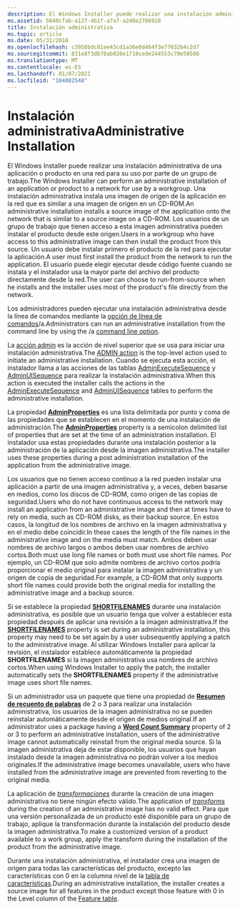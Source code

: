 ```yaml
---
description: El Windows Installer puede realizar una instalación administrativa de una aplicación o producto en una red para su uso por parte de un grupo de trabajo.
ms.assetid: 5840cfab-a127-4b1f-a7af-a2d8e2786928
title: Instalación administrativa
ms.topic: article
ms.date: 05/31/2018
ms.openlocfilehash: c3958bdc81ee43cd1a36e0d464f3e77032b4c2d7
ms.sourcegitcommit: 831e8f3db78ab820e1710cede244553c70e50500
ms.translationtype: MT
ms.contentlocale: es-ES
ms.lasthandoff: 01/07/2021
ms.locfileid: "104082548"
---
```

# <a name="administrative-installation"></a><span data-ttu-id="29154-103">Instalación administrativa</span><span class="sxs-lookup"><span data-stu-id="29154-103">Administrative Installation</span></span>

<span data-ttu-id="29154-104">El Windows Installer puede realizar una instalación administrativa de una aplicación o producto en una red para su uso por parte de un grupo de trabajo.</span><span class="sxs-lookup"><span data-stu-id="29154-104">The Windows Installer can perform an administrative installation of an application or product to a network for use by a workgroup.</span></span> <span data-ttu-id="29154-105">Una instalación administrativa instala una imagen de origen de la aplicación en la red que es similar a una imagen de origen en un CD-ROM.</span><span class="sxs-lookup"><span data-stu-id="29154-105">An administrative installation installs a source image of the application onto the network that is similar to a source image on a CD-ROM.</span></span> <span data-ttu-id="29154-106">Los usuarios de un grupo de trabajo que tienen acceso a esta imagen administrativa pueden instalar el producto desde este origen.</span><span class="sxs-lookup"><span data-stu-id="29154-106">Users in a workgroup who have access to this administrative image can then install the product from this source.</span></span> <span data-ttu-id="29154-107">Un usuario debe instalar primero el producto de la red para ejecutar la aplicación.</span><span class="sxs-lookup"><span data-stu-id="29154-107">A user must first install the product from the network to run the application.</span></span> <span data-ttu-id="29154-108">El usuario puede elegir ejecutar desde código fuente cuando se instala y el instalador usa la mayor parte del archivo del producto directamente desde la red.</span><span class="sxs-lookup"><span data-stu-id="29154-108">The user can choose to run-from-source when he installs and the installer uses most of the product's file directly from the network.</span></span>

<span data-ttu-id="29154-109">Los administradores pueden ejecutar una instalación administrativa desde la línea de comandos mediante la [opción de línea de comandos](command-line-options.md)/a.</span><span class="sxs-lookup"><span data-stu-id="29154-109">Administrators can run an administrative installation from the command line by using the /a [command line option](command-line-options.md).</span></span>

<span data-ttu-id="29154-110">La [acción admin](admin-action.md) es la acción de nivel superior que se usa para iniciar una instalación administrativa.</span><span class="sxs-lookup"><span data-stu-id="29154-110">The [ADMIN action](admin-action.md) is the top-level action used to initiate an administrative installation.</span></span> <span data-ttu-id="29154-111">Cuando se ejecuta esta acción, el instalador llama a las acciones de las tablas [AdminExecuteSequence](adminexecutesequence-table.md) y [AdminUISequence](adminuisequence-table.md) para realizar la instalación administrativa.</span><span class="sxs-lookup"><span data-stu-id="29154-111">When this action is executed the installer calls the actions in the [AdminExecuteSequence](adminexecutesequence-table.md) and [AdminUISequence](adminuisequence-table.md) tables to perform the administrative installation.</span></span>

<span data-ttu-id="29154-112">La propiedad [**AdminProperties**](adminproperties.md) es una lista delimitada por punto y coma de las propiedades que se establecen en el momento de una instalación de administración.</span><span class="sxs-lookup"><span data-stu-id="29154-112">The [**AdminProperties**](adminproperties.md) property is a semicolon delimited list of properties that are set at the time of an administration installation.</span></span> <span data-ttu-id="29154-113">El instalador usa estas propiedades durante una instalación posterior a la administración de la aplicación desde la imagen administrativa.</span><span class="sxs-lookup"><span data-stu-id="29154-113">The installer uses these properties during a post administration installation of the application from the administrative image.</span></span>

<span data-ttu-id="29154-114">Los usuarios que no tienen acceso continuo a la red pueden instalar una aplicación a partir de una imagen administrativa y, a veces, deben basarse en medios, como los discos de CD-ROM, como origen de las copias de seguridad.</span><span class="sxs-lookup"><span data-stu-id="29154-114">Users who do not have continuous access to the network may install an application from an administrative image and then at times have to rely on media, such as CD-ROM disks, as their backup source.</span></span> <span data-ttu-id="29154-115">En estos casos, la longitud de los nombres de archivo en la imagen administrativa y en el medio debe coincidir.</span><span class="sxs-lookup"><span data-stu-id="29154-115">In these cases the length of the file names in the administrative image and on the media must match.</span></span> <span data-ttu-id="29154-116">Ambos deben usar nombres de archivo largos o ambos deben usar nombres de archivo cortos.</span><span class="sxs-lookup"><span data-stu-id="29154-116">Both must use long file names or both must use short file names.</span></span> <span data-ttu-id="29154-117">Por ejemplo, un CD-ROM que solo admite nombres de archivo cortos podría proporcionar el medio original para instalar la imagen administrativa y un origen de copia de seguridad.</span><span class="sxs-lookup"><span data-stu-id="29154-117">For example, a CD-ROM that only supports short file names could provide both the original media for installing the administrative image and a backup source.</span></span>

<span data-ttu-id="29154-118">Si se establece la propiedad [**SHORTFILENAMES**](shortfilenames.md) durante una instalación administrativa, es posible que un usuario tenga que volver a establecer esta propiedad después de aplicar una revisión a la imagen administrativa.</span><span class="sxs-lookup"><span data-stu-id="29154-118">If the [**SHORTFILENAMES**](shortfilenames.md) property is set during an administrative installation, this property may need to be set again by a user subsequently applying a patch to the administrative image.</span></span> <span data-ttu-id="29154-119">Al utilizar Windows Installer para aplicar la revisión, el instalador establece automáticamente la propiedad **SHORTFILENAMES** si la imagen administrativa usa nombres de archivo cortos.</span><span class="sxs-lookup"><span data-stu-id="29154-119">When using Windows Installer to apply the patch, the installer automatically sets the **SHORTFILENAMES** property if the administrative image uses short file names.</span></span>

<span data-ttu-id="29154-120">Si un administrador usa un paquete que tiene una propiedad de [**Resumen de recuento de palabras**](word-count-summary.md) de 2 o 3 para realizar una instalación administrativa, los usuarios de la imagen administrativa no se pueden reinstalar automáticamente desde el origen de medios original.</span><span class="sxs-lookup"><span data-stu-id="29154-120">If an administrator uses a package having a [**Word Count Summary**](word-count-summary.md) property of 2 or 3 to perform an administrative installation, users of the administrative image cannot automatically reinstall from the original media source.</span></span> <span data-ttu-id="29154-121">Si la imagen administrativa deja de estar disponible, los usuarios que hayan instalado desde la imagen administrativa no podrán volver a los medios originales.</span><span class="sxs-lookup"><span data-stu-id="29154-121">If the administrative image becomes unavailable, users who have installed from the administrative image are prevented from reverting to the original media.</span></span>

<span data-ttu-id="29154-122">La aplicación de [*transformaciones*](t-gly.md) durante la creación de una imagen administrativa no tiene ningún efecto válido.</span><span class="sxs-lookup"><span data-stu-id="29154-122">The application of [*transforms*](t-gly.md) during the creation of an administrative image has no valid effect.</span></span> <span data-ttu-id="29154-123">Para que una versión personalizada de un producto esté disponible para un grupo de trabajo, aplique la transformación durante la instalación del producto desde la imagen administrativa.</span><span class="sxs-lookup"><span data-stu-id="29154-123">To make a customized version of a product available to a work group, apply the transform during the installation of the product from the administrative image.</span></span>

<span data-ttu-id="29154-124">Durante una instalación administrativa, el instalador crea una imagen de origen para todas las características del producto, excepto las características con 0 en la columna nivel de la [tabla de características](feature-table.md).</span><span class="sxs-lookup"><span data-stu-id="29154-124">During an administrative installation, the installer creates a source image for all features in the product except those feature with 0 in the Level column of the [Feature table](feature-table.md).</span></span>

 

 



